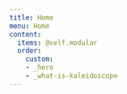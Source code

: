 ```yaml
---
title: Home
menu: Home
content:
  items: @self.modular
  order:
    custom:
    - _hero
    - _what-is-kaleidoscope
---
```

